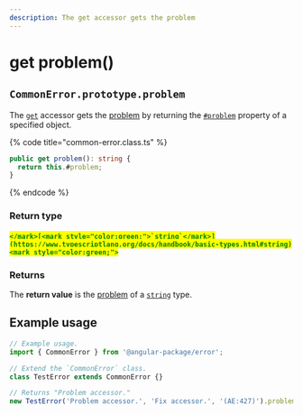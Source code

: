 ```yaml
---
description: The get accessor gets the problem
---
```


# get problem()

## `CommonError.prototype.problem`

The [`get`](https://developer.mozilla.org/en-US/docs/Web/JavaScript/Reference/Functions/get) accessor gets the [problem](../../getting-started/basic-concepts.md#problem) by returning the [`#problem`](../properties/problem.md) property of a specified object.

{% code title="common-error.class.ts" %}
```typescript
public get problem(): string {
  return this.#problem;
}
```
{% endcode %}

### Return type

#### <mark style="color:green;">``</mark>[<mark style="color:green;">`string`</mark>](https://www.typescriptlang.org/docs/handbook/basic-types.html#string)<mark style="color:green;">``</mark>

### Returns

The **return value** is the [problem](../../getting-started/basic-concepts.md#problem) of a [`string`](https://developer.mozilla.org/en-US/docs/Web/JavaScript/Reference/Global\_Objects/String) type.

## Example usage

```typescript
// Example usage.
import { CommonError } from '@angular-package/error';

// Extend the `CommonError` class.
class TestError extends CommonError {}

// Returns "Problem accessor."
new TestError('Problem accessor.', 'Fix accessor.', '(AE:427)').problem;
```

